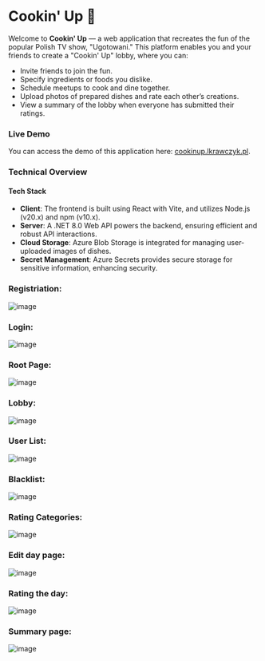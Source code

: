 # Cookin' Up 🍲

Welcome to **Cookin' Up** — a web application that recreates the fun of the popular Polish TV show, "Ugotowani." This
platform enables you and your friends to create a "Cookin' Up" lobby, where you can:

- Invite friends to join the fun.
- Specify ingredients or foods you dislike.
- Schedule meetups to cook and dine together.
- Upload photos of prepared dishes and rate each other’s creations.
- View a summary of the lobby when everyone has submitted their ratings.

### Live Demo

You can access the demo of this application here: [cookinup.lkrawczyk.pl](https://cookinup.lkrawczyk.pl).

### Technical Overview

#### Tech Stack

- **Client**: The frontend is built using React with Vite, and utilizes Node.js (v20.x) and npm (v10.x).
- **Server**: A .NET 8.0 Web API powers the backend, ensuring efficient and robust API interactions.
- **Cloud Storage**: Azure Blob Storage is integrated for managing user-uploaded images of dishes.
- **Secret Management**: Azure Secrets provides secure storage for sensitive information, enhancing security.

### Registriation:

![image](https://github.com/user-attachments/assets/49f195ff-0d67-4945-9846-cb58b49ad5ef)

### Login:

![image](https://github.com/user-attachments/assets/afa6eb3d-a942-43e9-8b0c-d11c32f74c63)

### Root Page:

![image](https://github.com/user-attachments/assets/e1633b3b-9c6e-4dab-9f5c-1e8cae0aa2e8)

### Lobby:

![image](https://github.com/user-attachments/assets/11e36700-42b6-4c67-b96a-41ea6b796694)

### User List:

![image](https://github.com/user-attachments/assets/898dda7a-fb1e-4030-9f6c-b8ffe63e0b03)

### Blacklist:

![image](https://github.com/user-attachments/assets/bf10d3a1-a30e-4d88-90ed-1710f355fddb)

### Rating Categories:

![image](https://github.com/user-attachments/assets/283278ed-a214-418f-9230-7218040818f6)

### Edit day page:

![image](https://github.com/user-attachments/assets/27478dd5-7078-491f-b3ab-edb23b6a9d89)

### Rating the day:

![image](https://github.com/user-attachments/assets/d051a60c-1c00-4daa-bd7b-46f39e53b478)

### Summary page:

![image](https://github.com/user-attachments/assets/495fe015-03be-40c0-b1fe-1f7c1b967304)
